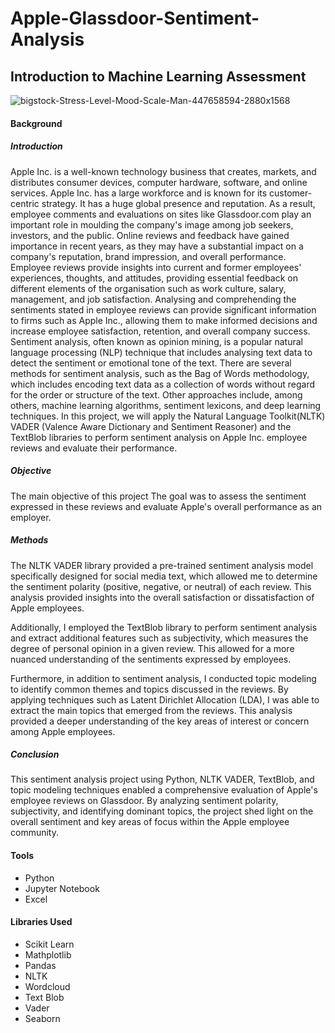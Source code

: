 # Apple-Glassdoor-Sentiment-Analysis
## Introduction to Machine Learning Assessment

![bigstock-Stress-Level-Mood-Scale-Man-447658594-2880x1568](https://github.com/ahithoyeboah/Sentiment-Analysis-on-Apple-Glassdoor-Reviews/assets/123301166/5c4ed175-110a-4251-a877-65c16a0d7202)



#### Background
##### Introduction
Apple Inc. is a well-known technology business that creates, markets, and distributes consumer devices, computer hardware, software, and online services. Apple Inc. has a large workforce and is known for its customer-centric strategy. It has a huge global presence and reputation. As a result, employee comments and evaluations on sites like Glassdoor.com play an important role in moulding the company's image among job seekers, investors, and the public. Online reviews and feedback have gained importance in recent years, as they may have a substantial impact on a company's reputation, brand impression, and overall performance. 
Employee reviews provide insights into current and former employees' experiences, thoughts, and attitudes, providing essential feedback on different elements of the organisation such as work culture, salary, management, and job satisfaction. Analysing and comprehending the sentiments stated in employee reviews can provide significant information to firms such as Apple Inc., allowing them to make informed decisions and increase employee satisfaction, retention, and overall company success. 
Sentiment analysis, often known as opinion mining, is a popular natural language processing (NLP) technique that includes analysing text data to detect the sentiment or emotional tone of the text. There are several methods for sentiment analysis, such as the Bag of Words methodology, which includes encoding text data as a collection of words without regard for the order or structure of the text. Other approaches include, among others, machine learning algorithms, sentiment lexicons, and deep learning techniques. In this project, we will apply the Natural Language Toolkit(NLTK) VADER (Valence Aware Dictionary and Sentiment Reasoner) and the TextBlob libraries to perform sentiment analysis on Apple Inc. employee reviews and evaluate their performance.



##### Objective
The main objective of this project The goal was to assess the sentiment expressed in these reviews and evaluate Apple's overall performance as an employer.

##### Methods
The NLTK VADER library provided a pre-trained sentiment analysis model specifically designed for social media text, which allowed me to determine the sentiment polarity (positive, negative, or neutral) of each review. This analysis provided insights into the overall satisfaction or dissatisfaction of Apple employees.

Additionally, I employed the TextBlob library to perform sentiment analysis and extract additional features such as subjectivity, which measures the degree of personal opinion in a given review. This allowed for a more nuanced understanding of the sentiments expressed by employees.

Furthermore, in addition to sentiment analysis, I conducted topic modeling to identify common themes and topics discussed in the reviews. By applying techniques such as Latent Dirichlet Allocation (LDA), I was able to extract the main topics that emerged from the reviews. This analysis provided a deeper understanding of the key areas of interest or concern among Apple employees.


##### Conclusion
This sentiment analysis project using Python, NLTK VADER, TextBlob, and topic modeling techniques enabled a comprehensive evaluation of Apple's employee reviews on Glassdoor. By analyzing sentiment polarity, subjectivity, and identifying dominant topics, the project shed light on the overall sentiment and key areas of focus within the Apple employee community.

#### Tools
* Python
* Jupyter Notebook
* Excel

#### Libraries Used
* Scikit Learn
* Mathplotlib
* Pandas
* NLTK
* Wordcloud
* Text Blob
* Vader
* Seaborn
